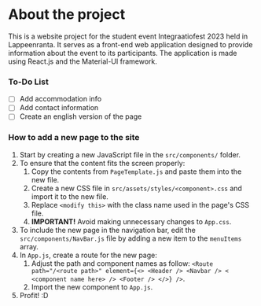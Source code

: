 # About the project
This is a website project for the student event Integraatiofest 2023 held in Lappeenranta. It serves as a front-end web application designed to provide information about the event to its participants. The application is made using React.js and the Material-UI framework.

### To-Do List
- [ ] Add accommodation info
- [ ] Add contact information
- [ ] Create an english version of the page
 
### How to add a new page to the site
1. Start by creating a  new JavaScript file in the `src/components/` folder.
2. To ensure that the content fits the screen properly:
   1. Copy the contents from `PageTemplate.js` and paste them into the new file.
   2. Create a new CSS file in `src/assets/styles/<component>.css` and import it to the new file.
   3. Replace `<modify this>` with the class name used in the page's CSS file.
   4. **IMPORTANT!** Avoid making unnecessary changes to `App.css`.
3. To include the new page in the navigation bar, edit the `src/components/NavBar.js` file by adding a new item to the `menuItems` array. 
4. In `App.js`, create a route for the new page:
   1. Adjust the path and component names as follow: `<Route path="/<route path>" element={<> <Header /> <Navbar /> < <component name here> /> <Footer /> </>} />`.
   2. Import the new component to `App.js`.
5. Profit! :D